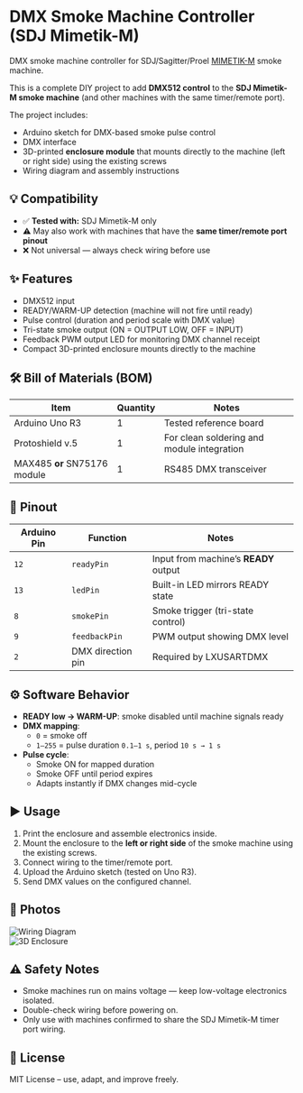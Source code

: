 # DMX Smoke Machine Controller (SDJ Mimetik-M)

DMX smoke machine controller for SDJ/Sagitter/Proel [MIMETIK-M](https://www.sdjlighting.com/en/prodotto/sg-mimetikm-smoke-machine-mimetik-900w/) smoke machine.

This is a complete DIY project to add **DMX512 control** to the **SDJ Mimetik-M smoke machine** (and other machines with the same timer/remote port).

The project includes:  
- Arduino sketch for DMX-based smoke pulse control  
- DMX interface  
- 3D-printed **enclosure module** that mounts directly to the machine (left or right side) using the existing screws  
- Wiring diagram and assembly instructions  

## 💡 Compatibility

- ✅ **Tested with:** SDJ Mimetik-M only  
- ⚠️ May also work with machines that have the **same timer/remote port pinout**  
- ❌ Not universal — always check wiring before use  

## ✨ Features
- DMX512 input
- READY/WARM-UP detection (machine will not fire until ready)  
- Pulse control (duration and period scale with DMX value)  
- Tri-state smoke output (ON = OUTPUT LOW, OFF = INPUT)  
- Feedback PWM output LED for monitoring DMX channel receipt  
- Compact 3D-printed enclosure mounts directly to the machine  

## 🛠 Bill of Materials (BOM)

| Item | Quantity | Notes |
|------|----------|-------|
| Arduino Uno R3 | 1 | Tested reference board |
| Protoshield v.5 | 1 | For clean soldering and module integration |
| MAX485 **or** SN75176 module | 1 | RS485 DMX transceiver |

## 📌 Pinout

| Arduino Pin | Function | Notes |
|-------------|----------|-------|
| `12` | `readyPin` | Input from machine’s **READY** output |
| `13` | `ledPin` | Built-in LED mirrors READY state |
| `8` | `smokePin` | Smoke trigger (tri-state control) |
| `9` | `feedbackPin` | PWM output showing DMX level |
| `2` | DMX direction pin | Required by LXUSARTDMX |

## ⚙️ Software Behavior

- **READY low → WARM-UP**: smoke disabled until machine signals ready  
- **DMX mapping**:  
  - `0` = smoke off  
  - `1–255` = pulse duration `0.1–1 s`, period `10 s → 1 s`  
- **Pulse cycle**:  
  - Smoke ON for mapped duration  
  - Smoke OFF until period expires  
  - Adapts instantly if DMX changes mid-cycle  

## ▶️ Usage
1. Print the enclosure and assemble electronics inside.  
2. Mount the enclosure to the **left or right side** of the smoke machine using the existing screws.  
3. Connect wiring to the timer/remote port.  
4. Upload the Arduino sketch (tested on Uno R3).  
5. Send DMX values on the configured channel.  

## 📸 Photos

![Wiring Diagram](./wiring-diagram.png)  
![3D Enclosure](./enclosure.png)  

## ⚠️ Safety Notes
- Smoke machines run on mains voltage — keep low-voltage electronics isolated.  
- Double-check wiring before powering on.  
- Only use with machines confirmed to share the SDJ Mimetik-M timer port wiring.  

## 📜 License
MIT License – use, adapt, and improve freely.  
